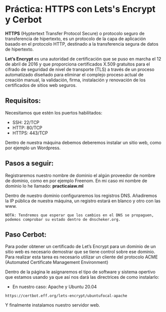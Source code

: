# Práctica: HTTPS con Lets's Encrypt y Cerbot 

**HTTPS** (Hyptertext Transfer Protocol Secure) o protocolo seguro de transferencia de hipertexto, es un protocolo de la capa de aplicación basado en el protocolo HTTP, destinado a la transferencia segura de datos de hipertexto.

**Let’s Encrypt**​ es una autoridad de certificación que se puso en marcha el 12 de abril de 2016 y que proporciona certificados X.509 gratuitos para el cifrado de seguridad de nivel de transporte (TLS) a través de un proceso automatizado diseñado para eliminar el complejo proceso actual de creación manual, la validación, firma, instalación y renovación de los certificados de sitios web seguros.

## Requisitos: 

Necesitamos que estén los puertos habilitados:

- SSH: 22/TCP
- HTTP: 80/TCP
- HTTPS: 443/TCP

Dentro de nuestra máquina debemos deberemos instalar un sitio web, como por ejemplo un Wordpress. 

## Pasos a seguir: 

Registraremos nuestro nombre de dominio el algún proveedor de nombre de dominio, como en por ejemplo Freenom. En mi caso mi nombre de dominio lo he llamado: **practicaiaw.ml**

Dentro de nuestro dominio configuraremos los registros DNS. Añadiremos la IP pública de nuestra máquina, un registro estará en blanco y otro con las www. 

```
NOTA: Tendremos que esperar que los cambios en el DNS se propaguen, podemos comprobar su estado dentro de dnscheker.org.
```

## Paso Cerbot: 

Para poder obtener un certificado de Let’s Encrypt para un dominio de un sitio web es necesario demostrar que se tiene control sobre ese dominio. Para realizar esta tarea es necesario utilizar un cliente del protocolo ACME (Automated Certificate Management Environment)

Dentro de la página le asignaremos el tipo de software y sistema opertivo que estamos usando ya que así nos dará las directrices de como instalarlo: 

- En nuestro caso: Apache y Ubuntu 20.04
```
https://certbot.eff.org/lets-encrypt/ubuntufocal-apache
```

Y finalmente instalamos nuestro servidor web. 
